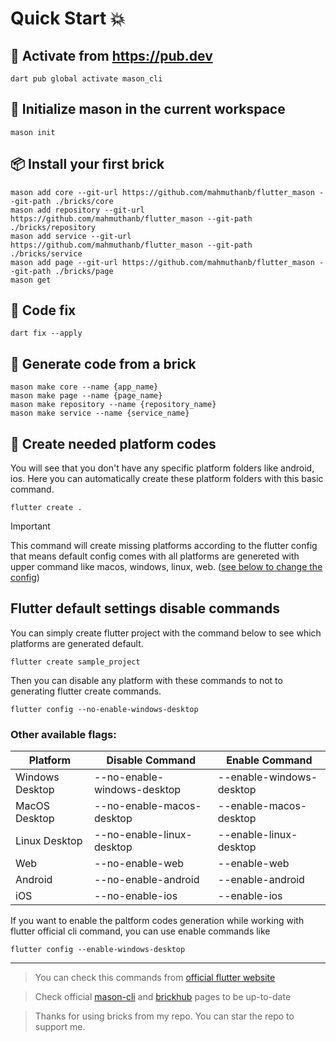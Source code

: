 # Quick Start 💥

## 🎯 Activate from https://pub.dev
```
dart pub global activate mason_cli
```

## 📁 Initialize mason in the current workspace
```
mason init
```

## 📦 Install your first brick
```
mason add core --git-url https://github.com/mahmuthanb/flutter_mason --git-path ./bricks/core
mason add repository --git-url https://github.com/mahmuthanb/flutter_mason --git-path ./bricks/repository
mason add service --git-url https://github.com/mahmuthanb/flutter_mason --git-path ./bricks/service
mason add page --git-url https://github.com/mahmuthanb/flutter_mason --git-path ./bricks/page
mason get
```

## 📝 Code fix
```
dart fix --apply
```

## 🚧 Generate code from a brick
```
mason make core --name {app_name}
mason make page --name {page_name}
mason make repository --name {repository_name}
mason make service --name {service_name}
```

## 📱 Create needed platform codes 
You will see that you don't have any specific platform folders like android, ios.
Here you can automatically create these platform folders with this basic command.

``` 
flutter create .
```

> [!IMPORTANT]  
> This command will create missing platforms according to the flutter config that means default config comes with all platforms are genereted with upper command like macos, windows, linux, web. ([see below to change the config](#flutter-default-settings-disable-commands)) 

## Flutter default settings disable commands
You can simply create flutter project with the command below to see which platforms are generated default. 
```
flutter create sample_project
```
Then you can disable any platform with these commands to not to generating flutter create commands.

```
flutter config --no-enable-windows-desktop
```

### Other available flags: 

| Platform | Disable Command | Enable Command
| ----------- | ----------- | ----------- | 
| Windows Desktop   | --no-enable-windows-desktop   | --enable-windows-desktop
| MacOS Desktop     | --no-enable-macos-desktop     | --enable-macos-desktop
| Linux Desktop     | --no-enable-linux-desktop     | --enable-linux-desktop
| Web               | --no-enable-web               | --enable-web
| Android           | --no-enable-android           | --enable-android
| iOS               | --no-enable-ios               | --enable-ios
 
If you want to enable the paltform codes generation while working with flutter official cli command, you can use enable commands like 
```
flutter config --enable-windows-desktop
```

---

> You can check this commands from [official flutter website](https://docs.flutter.dev/platform-integration/desktop#create-a-new-project)


> Check official [mason-cli](https://docs.bymason.com/) and [brickhub](https://docs.brickhub.dev/) pages to be up-to-date

> Thanks for using bricks from my repo. You can star the repo to support me.